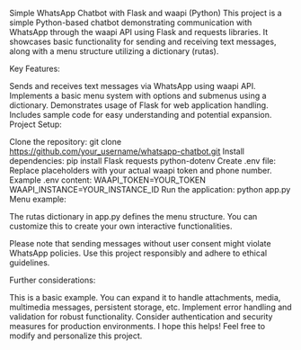 Simple WhatsApp Chatbot with Flask and waapi (Python)
This project is a simple Python-based chatbot demonstrating communication with WhatsApp through the waapi API using Flask and requests libraries. It showcases basic functionality for sending and receiving text messages, along with a menu structure utilizing a dictionary (rutas).

Key Features:

Sends and receives text messages via WhatsApp using waapi API.
Implements a basic menu system with options and submenus using a dictionary.
Demonstrates usage of Flask for web application handling.
Includes sample code for easy understanding and potential expansion.
Project Setup:

Clone the repository:
git clone https://github.com/your_username/whatsapp-chatbot.git
Install dependencies:
pip install Flask requests python-dotenv
Create .env file:
Replace placeholders with your actual waapi token and phone number.
Example .env content:
WAAPI_TOKEN=YOUR_TOKEN
WAAPI_INSTANCE=YOUR_INSTANCE_ID
Run the application:
python app.py
Menu example:

The rutas dictionary in app.py defines the menu structure. You can customize this to create your own interactive functionalities.

Please note that sending messages without user consent might violate WhatsApp policies. Use this project responsibly and adhere to ethical guidelines.

Further considerations:

This is a basic example. You can expand it to handle attachments, media, multimedia messages, persistent storage, etc.
Implement error handling and validation for robust functionality.
Consider authentication and security measures for production environments.
I hope this helps! Feel free to modify and personalize this project.
